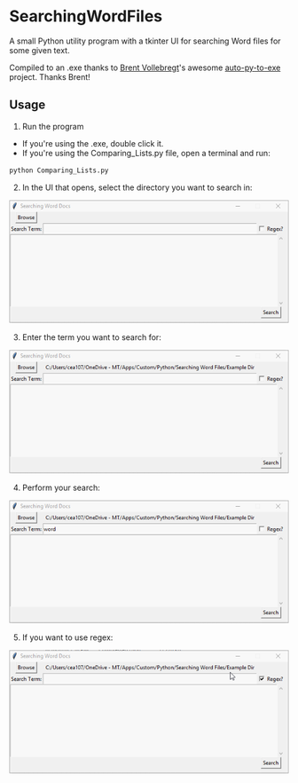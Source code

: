 # SearchingWordFiles
A small Python utility program with a tkinter UI for searching Word files for some given text.

Compiled to an .exe thanks to [Brent Vollebregt](https://github.com/brentvollebregt)'s awesome [auto-py-to-exe](https://github.com/brentvollebregt/auto-py-to-exe) project. Thanks Brent!

## Usage

1. Run the program
  * If you're using the .exe, double click it.
  * If you're using the Comparing_Lists.py file, open a terminal and run:
  ```bash
  python Comparing_Lists.py
  ```
2. In the UI that opens, select the directory you want to search in:

![](images/Open_Dir.gif)

3. Enter the term you want to search for:

![](images/Enter_Data.gif)

4. Perform your search:

![](images/Search.gif)

5. If you want to use regex:

![](images/Regex.gif)
